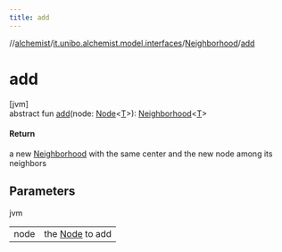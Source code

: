```yaml
---
title: add
---
```

//[alchemist](../../../index.html)/[it.unibo.alchemist.model.interfaces](../index.html)/[Neighborhood](index.html)/[add](add.html)



# add



[jvm]\
abstract fun [add](add.html)(node: [Node](../-node/index.html)<[T](../-node/index.html)>): [Neighborhood](index.html)<[T](../-node/index.html)>



#### Return



a new [Neighborhood](index.html) with the same center and the new node among its neighbors



## Parameters


jvm

| | |
|---|---|
| node | the [Node](../-node/index.html) to add |




